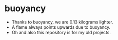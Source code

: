 buoyancy
========

* Thanks to buoyancy, we are 0.13 kilograms lighter.
* A flame always points upwards due to buoyancy.
* Oh and also this repository is for my old projects.
